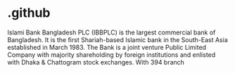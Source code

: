 # .github
Islami Bank Bangladesh PLC (IBBPLC) is the largest commercial bank of Bangladesh. It is the first Shariah-based Islamic bank in the South-East Asia established in March 1983.  The Bank is a joint venture Public Limited Company with majority shareholding by foreign institutions and enlisted with Dhaka &amp; Chattogram stock exchanges. With 394 branch
